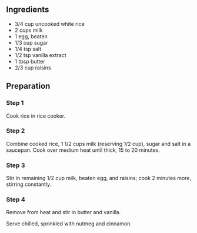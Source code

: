 ## Ingredients
- 3/4 cup uncooked white rice
- 2 cups milk
- 1 egg, beaten
- 1/3 cup sugar
- 1/4 tsp salt
- 1/2 tsp vanilla extract
- 1 tbsp butter
- 2/3 cup raisins

## Preparation

### Step 1

Cook rice in rice cooker.

### Step 2

Combine cooked rice, 1 1/2 cups milk (reserving 1/2 cup), sugar and salt in a saucepan. Cook over medium heat until thick, 15 to 20 minutes.

### Step 3

Stir in remaining 1/2 cup milk, beaten egg, and raisins; cook 2 minutes more, stirring constantly.

### Step 4

Remove from heat and stir in butter and vanilla.


Serve chilled, sprinkled with nutmeg and cinnamon.
